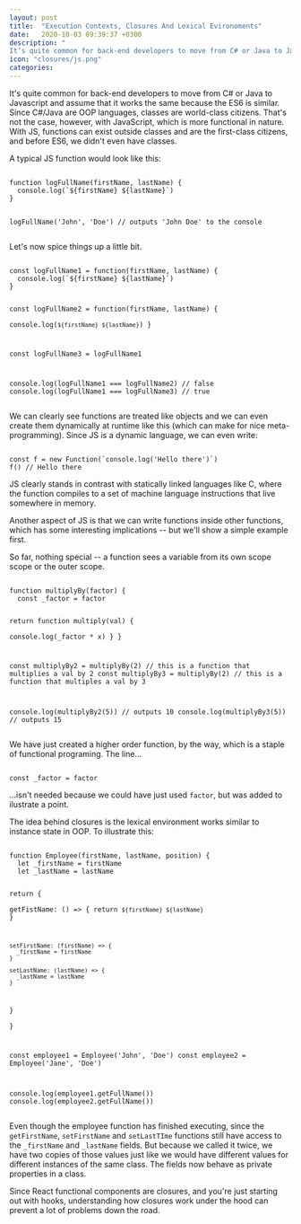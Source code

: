 ```yaml
---
layout: post
title:  "Execution Contexts, Closures And Lexical Evironoments"
date:   2020-10-03 09:39:37 +0300
description: "
It’s quite common for back-end developers to move from C# or Java to Javascript and assume that it works the same because the ES6 is similar. Since C#/Java are OOP languages, classes are world-class citizens. That’s not the case, however, with JavaScript, which is more functional in nature. With JS, functions can exist outside classes and are the first-class citizens, and before ES6, we didn’t even have classes."
icon: "closures/js.png"
categories:
---
```

It's quite common for back-end developers to move from C# or Java to Javascript and assume that it works the same because the ES6 is similar. Since C#/Java are OOP languages, classes are world-class citizens. That's not the case, however, with JavaScript, which is more functional in nature. With JS, functions can exist outside classes and are the first-class citizens, and before ES6, we didn't even have classes. 

A typical JS function would look like this:

<div class="margin-bottom">
<pre><code class="language-js line-numbers">
function logFullName(firstName, lastName) {  
  console.log(`${firstName} ${lastName}`)
}

logFullName('John', 'Doe') // outputs 'John Doe' to the console
</code></pre>
</div>

Let's now spice things up a little bit.

<div class="margin-bottom">
<pre><code class="language-js line-numbers">
const logFullName1 = function(firstName, lastName) {  
  console.log(`${firstName} ${lastName}`)
}

const logFullName2 = function(firstName, lastName) {  
  console.log(`${firstName} ${lastName}`)
}

const logFullName3 = logFullName1

console.log(logFullName1 === logFullName2) // false
console.log(logFullName1 === logFullName3) // true
</code></pre>
</div>

We can clearly see functions are treated like objects and we can even create them dynamically at runtime like this (which can make for nice meta-programming). Since JS is a dynamic language, we can even write:

<div class="margin-bottom">
<pre><code class="language-js line-numbers">
const f = new Function(`console.log('Hello there')`)
f() // Hello there
</code></pre>
</div>

JS clearly stands in contrast with statically linked languages like C, where the function compiles to a set of machine language instructions that live somewhere in memory.

Another aspect of JS is that we can write functions inside other functions, which has some interesting implications -- but we'll show a simple example first.

So far, nothing special -- a function sees a variable from its own scope scope or the outer scope.

<div class="margin-bottom">
<pre><code class="language-js line-numbers">
function multiplyBy(factor) {
  const _factor = factor

  return function multiply(val) {    
    console.log(_factor * x)
  }
}

const multiplyBy2 = multiplyBy(2) // this is a function that multiplies a val by 2
const multiplyBy3 = multiplyBy(2) // this is a function that multiples a val by 3

console.log(multiplyBy2(5)) // outputs 10
console.log(multiplyBy3(5)) // outputs 15
</code></pre>
</div>

We have just created a higher order function, by the way, which is a staple of functional programing. The line...

<div class="margin-bottom">
<pre><code class="language-js line-numbers">
const _factor = factor
</code></pre>
</div>

...isn't needed because we could have just used `factor`, but was added to ilustrate a point.

The idea behind closures is the lexical environment works similar to instance state in OOP. To illustrate this:

<div class="margin-bottom">
<pre><code class="language-js line-numbers">
function Employee(firstName, lastName, position) {
  let _firstName = firstName
  let _lastName = lastName

  return {    
    getFistName: () => {
      return `${firstName} ${lastName}`
    }

    setFirstName: (firstName) => {
      _firstName = firstName
    }

    setLastName: (lastName) => {
      _lastName = lastName
    }
  }  
}

const employee1 = Employee('John', 'Doe')
const employee2 = Employee('Jane', 'Doe')

console.log(employee1.getFullName())
console.log(employee2.getFullName())
</code></pre>
</div>

Even though the employee function has finished executing, since the `getFirstName`, `setFirstName` and `setLastTIme` functions still have access to the `_firstName` and `_lastName` fields. But because we called it twice, we have two copies of those values just like we would have different values for different instances of the same class. The fields now behave as private properties in a class.

Since React functional components are closures, and you're just starting out with hooks, understanding how closures work under the hood can prevent a lot of problems down the road.

